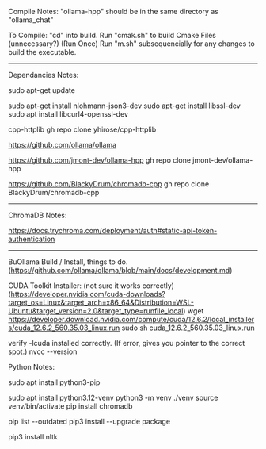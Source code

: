 Compile Notes:
  "ollama-hpp" should be in the same directory as "ollama_chat"

To Compile:
  "cd" into build.
  Run "cmak.sh" to build Cmake Files (unnecessary?) (Run Once)
  Run "m.sh" subsequencially for any changes to build the executable.

---

Dependancies Notes:

sudo apt-get update

sudo apt-get install nlohmann-json3-dev
sudo apt-get install libssl-dev
sudo apt install libcurl4-openssl-dev


cpp-httplib
gh repo clone yhirose/cpp-httplib

https://github.com/ollama/ollama

https://github.com/jmont-dev/ollama-hpp
gh repo clone jmont-dev/ollama-hpp

https://github.com/BlackyDrum/chromadb-cpp
gh repo clone BlackyDrum/chromadb-cpp

---

ChromaDB Notes:

https://docs.trychroma.com/deployment/auth#static-api-token-authentication

---

BuOllama Build / Install, things to do. (https://github.com/ollama/ollama/blob/main/docs/development.md)

CUDA Toolkit Installer: (not sure it works correctly) (https://developer.nvidia.com/cuda-downloads?target_os=Linux&target_arch=x86_64&Distribution=WSL-Ubuntu&target_version=2.0&target_type=runfile_local)
wget https://developer.download.nvidia.com/compute/cuda/12.6.2/local_installers/cuda_12.6.2_560.35.03_linux.run
sudo sh cuda_12.6.2_560.35.03_linux.run

verify -lcuda installed correctly.  (If error, gives you pointer to the correct spot.)
nvcc --version


Python Notes:

sudo apt install python3-pip

sudo apt install python3.12-venv
python3 -m venv ./venv
source venv/bin/activate
pip install chromadb

pip list --outdated
pip3 install --upgrade package

pip3 install nltk

